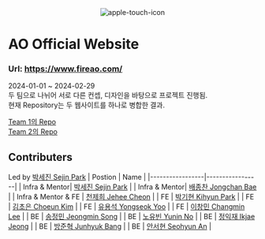 <div align="center">
  <img src="https://github.com/Fire-AO/official-website/assets/62019774/bb42a3c4-923e-4f3c-8f2d-c03a0dbf2265" alt="apple-touch-icon">
</div>

# AO Official Website

### Url: https://www.fireao.com/
  
2024-01-01 ~ 2024-02-29  
두 팀으로 나뉘어 서로 다른 컨셉, 디자인을 바탕으로 프로젝트 진행됨.  
현재 Repository는 두 웹사이트를 하나로 병합한 결과.  

[Team 1의 Repo](https://github.com/AO-PROJECT-TEAM-1/FIRE-AO-SITE)  
[Team 2의 Repo](https://github.com/AO-WEB-TEAM-2/AO-official-website)  

## Contributers
Led by [박세진 Sejin Park](https://github.com/sejineer)
| Postion | Name |
|-----------------|-----------------|
| Infra & Mentor| [박세진 Sejin Park](https://github.com/sejineer) |
| Infra & Mentor| [배종찬 Jongchan Bae](https://github.com/ZhongdanBae) |
| Infra & Mentor & FE | [천제희 Jehee Cheon](https://github.com/jeheecheon) |
| FE | [박기현 Kihyun Park](https://github.com/Jackihyun) |
| FE | [김초은 Choeun Kim](https://github.com/ChoeunKim) |
| FE | [유용석 Yongseok Yoo](https://github.com/Yoo-yongseok) |
| FE | [이창민 Changmin Lee](https://github.com/lcmin123) |
| BE | [송정민 Jeongmin Song](https://github.com/thdwjdals) |
| BE | [노유빈 Yunin No](https://github.com/yubinro) |
| BE | [정익재 Ikjae Jeong](https://github.com/IJ-J) |
| BE | [방준혁 Junhyuk Bang](https://github.com/bangjunhyuk1111) |
| BE | [안서현 Seohyun An](https://github.com/ahnsh1438) |
